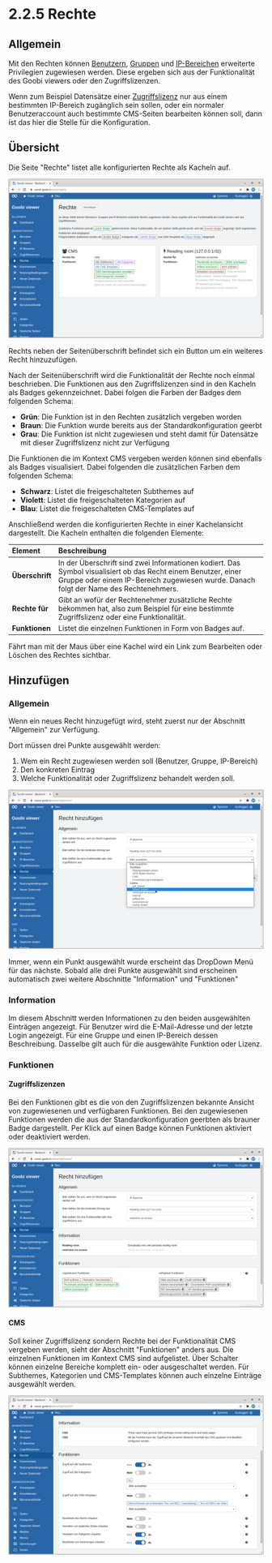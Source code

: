 # 2.2.5 Rechte

## Allgemein

Mit den Rechten können [Benutzern](1.md), [Gruppen](2.md) und [IP-Bereichen](3.md) erweiterte Privilegien zugewiesen werden. Diese ergeben sich aus der Funktionalität des Goobi viewers oder den Zugriffslizenzen.

Wenn zum Beispiel Datensätze einer [Zugriffslizenz](4.md) nur aus einem bestimmten IP-Bereich zugänglich sein sollen, oder ein normaler Benutzeraccount auch bestimmte CMS-Seiten bearbeiten können soll, dann ist das hier die Stelle für die Konfiguration.

## Übersicht

Die Seite "Rechte" listet alle konfigurierten Rechte als Kacheln auf.

![](../../../.gitbook/assets/5.2.5_de_rechte.png)

Rechts neben der Seitenüberschrift befindet sich ein Button um ein weiteres Recht hinzuzufügen.

Nach der Seitenüberschrift wird die Funktionalität der Rechte noch einmal beschrieben. Die Funktionen aus den Zugriffslizenzen sind in den Kacheln als Badges gekennzeichnet. Dabei folgen die Farben der Badges dem folgenden Schema:

* **Grün**: Die Funktion ist in den Rechten zusätzlich vergeben worden
* **Braun**: Die Funktion wurde bereits aus der Standardkonfiguration geerbt
* **Grau**: Die Funktion ist nicht zugewiesen und steht damit für Datensätze mit dieser Zugriffslizenz nicht zur Verfügung 

Die Funktionen die im Kontext CMS vergeben werden können sind ebenfalls als Badges visualisiert. Dabei folgenden die zusätzlichen Farben dem folgenden Schema:

* **Schwarz**: Listet die freigeschalteten Subthemes auf
* **Violett**: Listet die freigeschalteten Kategorien auf
* **Blau**: Listet die freigeschalteten CMS-Templates auf

Anschließend werden die konfigurierten Rechte in einer Kachelansicht dargestellt. Die Kacheln enthalten die folgenden Elemente:

| Element | Beschreibung |
| :--- | :--- |
| **Überschrift** | In der Überschrift sind zwei Informationen kodiert. Das Symbol visualisiert ob das Recht einem Benutzer, einer Gruppe oder einem IP-Bereich zugewiesen wurde. Danach folgt der Name des Rechtenehmers. |
| **Rechte für** | Gibt an wofür der Rechtenehmer zusätzliche Rechte bekommen hat, also zum Beispiel für eine bestimmte Zugriffslizenz oder eine Funktionalität. |
| **Funktionen** | Listet die einzelnen Funktionen in Form von Badges auf. |

Fährt man mit der Maus über eine Kachel wird ein Link zum Bearbeiten oder Löschen des Rechtes sichtbar.

## Hinzufügen

### Allgemein

Wenn ein neues Recht hinzugefügt wird, steht zuerst nur der Abschnitt "Allgemein" zur Verfügung.

Dort müssen drei Punkte ausgewählt werden:

1. Wem ein Recht zugewiesen werden soll \(Benutzer, Gruppe, IP-Bereich\)
2. Den konkreten Eintrag
3. Welche Funktionalität oder Zugriffslizenz behandelt werden soll.

![Abschnitt &quot;Allgemein&quot;](../../../.gitbook/assets/5.2.5_de_rechteneu1.png)

Immer, wenn ein Punkt ausgewählt wurde erscheint das DropDown Menü für das nächste. Sobald alle drei Punkte ausgewählt sind erscheinen automatisch zwei weitere Abschnitte "Information" und "Funktionen"

### Information

Im diesem Abschnitt werden Informationen zu den beiden ausgewählten Einträgen angezeigt. Für Benutzer wird die E-Mail-Adresse und der letzte Login angezeigt. Für eine Gruppe und einen IP-Bereich dessen Beschreibung. Dasselbe gilt auch für die ausgewählte Funktion oder Lizenz.

### Funktionen

#### Zugriffslizenzen

Bei den Funktionen gibt es die von den Zugriffslizenzen bekannte Ansicht von zugewiesenen und verfügbaren Funktionen. Bei den zugewiesenen Funktionen werden die aus der Standardkonfiguration geerbten als brauner Badge dargestellt. Per Klick auf einen Badge können Funktionen aktiviert oder deaktiviert werden. 

![Abschnitt &quot;Information&quot; und &quot;Funktionen&quot; f&#xFC;r Zugriffslizenzen](../../../.gitbook/assets/5.2.5_de_rechteneu2.png)

#### CMS

Soll keiner Zugriffslizenz sondern Rechte bei der Funktionalität CMS vergeben werden, sieht der Abschnitt "Funktionen" anders aus. Die einzelnen Funktionen im Kontext CMS sind aufgelistet. Über Schalter können einzelne Bereiche komplett ein- oder ausgeschaltet werden. Für Subthemes, Kategorien und CMS-Templates können auch einzelne Einträge ausgewählt werden.

![Abschnitt &quot;Funktionen&quot; im Kontext CMS](../../../.gitbook/assets/5.2.5_de_rechteneu3.png)

